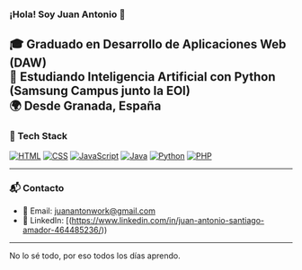 ### ¡Hola! Soy Juan Antonio 👋

🎓 Graduado en Desarrollo de Aplicaciones Web (DAW)  
🤖 Estudiando Inteligencia Artificial con Python (Samsung Campus junto la EOI)    
🌍 Desde Granada, España  
---

### 🚀 Tech Stack

[![HTML](https://img.shields.io/badge/HTML-%23E34F26.svg?logo=html5&logoColor=white)](#)
[![CSS](https://img.shields.io/badge/CSS-639?logo=css&logoColor=fff)](#)
[![JavaScript](https://img.shields.io/badge/JavaScript-F7DF1E?logo=javascript&logoColor=000)](#)
[![Java](https://img.shields.io/badge/Java-%23ED8B00.svg?logo=openjdk&logoColor=white)](#)
[![Python](https://img.shields.io/badge/Python-3776AB?logo=python&logoColor=fff)](#)
[![PHP](https://img.shields.io/badge/php-%23777BB4.svg?&logo=php&logoColor=white)](#)


---


### 📬 Contacto

- 📧 Email: juanantonwork@gmail.com  
- 💼 LinkedIn: [(https://www.linkedin.com/in/juan-antonio-santiago-amador-464485236/))

---


No lo sé todo, por eso todos los días aprendo.
